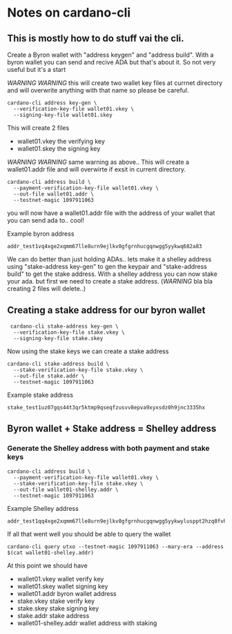 # Notes on cardano-cli

## This is mostly how to do stuff vai the cli.

Create a Byron wallet with "address keygen" and "address build". With a byron wallet you can send and recive ADA but that's about it. So not very useful but it's a start

*WARNING* *WARNING* this will create two wallet key files at currnet directory and will overwrite anything with that name so please be careful. 

```
cardano-cli address key-gen \
  --verification-key-file wallet01.vkey \
  --signing-key-file wallet01.skey
```

This will create 2 files
* wallet01.vkey the verifying key 
* wallet01.skey the signing key

*WARNING* *WARNING* same warning as above.. This will create a wallet01.addr file and will overwirte if exsit in current directory.

```
cardano-cli address build \
  --payment-verification-key-file wallet01.vkey \
  --out-file wallet01.addr \
  --testnet-magic 1097911063
```
you will now have a wallet01.addr file with the address of your wallet that you can send ada to.. cool!

Example byron address
```
addr_test1vq4xge2xqmm67lle8urn9ejlkv0gfgrnhucgqnwgg5yykwq682a83
```
We can do better than just holding ADAs.. lets make it a shelley address using "stake-address key-gen" to gen the keypair and "stake-address build" to get the stake address. With a shelley address you can now stake your ada. but first we need to create a stake address. (*WARNING* bla bla creating 2 files will delete..)
## Creating a stake address for our byron wallet
```
 cardano-cli stake-address key-gen \
  --verification-key-file stake.vkey \
  --signing-key-file stake.skey
```
Now using the stake keys we can create a stake address
```
cardano-cli stake-address build \
  --stake-verification-key-file stake.vkey \
  --out-file stake.addr \
  --testnet-magic 1097911063
```
Example stake address
```
stake_test1uz07gqs44t3qr5ktmp9qseqfzusvv8epva9xyxsdz0h9jnc3335hx
```
## Byron wallet + Stake address = Shelley address

### Generate the Shelley address with both payment and stake keys
```
cardano-cli address build \
  --payment-verification-key-file wallet01.vkey \
  --stake-verification-key-file stake.vkey \
  --out-file wallet01-shelley.addr \
  --testnet-magic 1097911063
```
Example Shelley address
```
addr_test1qq4xge2xqmm67lle8urn9ejlkv0gfgrnhucgqnwgg5yykwylusppt2hzq8fvhkz2ppjqj9eqcc0jze62vgdq6ylwt98swh5q86
```
If all that went well you should be able to query the wallet
```
cardano-cli query utxo --testnet-magic 1097911063 --mary-era --address $(cat wallet01-shelley.addr)
```

At this point we should have
* wallet01.vkey wallet verify key
* wallet01.skey wallet signing key
* wallet01.addr byron wallet address
* stake.vkey stake verify key
* stake.skey stake signing key
* stake.addr stake address
* wallet01-shelley.addr wallet address with staking


